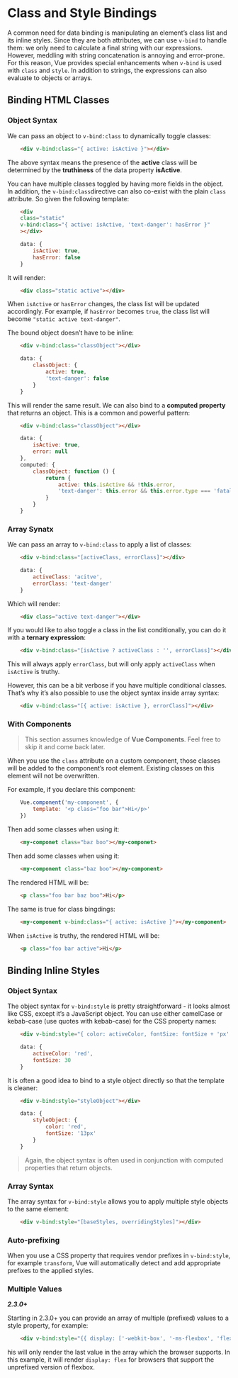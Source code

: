 # Class and Style Bindings

A common need for data binding is manipulating an element’s class list and its inline styles. Since they are both attributes, we can use `v-bind` to handle them: we only need to calculate a final string with our expressions. However, meddling with string concatenation is annoying and error-prone. For this reason, Vue provides special enhancements when `v-bind` is used with `class` and `style`. In addition to strings, the expressions can also evaluate to objects or arrays.

## Binding HTML Classes

### Object Syntax

We can pass an object to `v-bind:class` to dynamically toggle classes:

```html
    <div v-bind:class="{ active: isActive }"></div>
```

The above syntax means the presence of the **active** class will be determined by the **truthiness** of the data property **isActive**.

You can have multiple classes toggled by having more fields in the object. In addition, the `v-bind:class`directive can also co-exist with the plain `class` attribute. So given the following template:

```html
    <div
    class="static"
    v-bind:class="{ active: isActive, 'text-danger': hasError }"
    ></div>
```

```js
    data: {
        isActive: true,
        hasError: false
    }
```

It will render:

```html
    <div class="static active"></div>
```

When `isActive` or `hasError` changes, the class list will be updated accordingly. For example, if `hasError` becomes `true`, the class list will become `"static active text-danger"`.

The bound object doesn’t have to be inline:

```html
    <div v-bind:class="classObject"></div>
```

```js
    data: {
        classObject: {
            active: true,
            'text-danger': false
        }
    }
```

This will render the same result. We can also bind to a **computed property** that returns an object. This is a common and powerful pattern:

```html
    <div v-bind:class="classObject"></div>
```

```js
    data: {
        isActive: true,
        error: null
    },
    computed: {
        classObject: function () {
            return {
                active: this.isActive && !this.error,
                'text-danger': this.error && this.error.type === 'fatal'
            }
        }
    }
```

### Array Synatx

We can pass an array to `v-bind:class` to apply a list of classes:

```html
    <div v-bind:class="[activeClass, errorClass]"></div>
```

```js
    data: {
        activeClass: 'acitve',
        errorClass: 'text-danger'
    }
```

Which will render:

```html
    <div class="active text-danger"></div>
```

If you would like to also toggle a class in the list conditionally, you can do it with a **ternary expression**:

```html
    <div v-bind:class="[isActive ? activeClass : '', errorClass]"></div>
```

This will always apply `errorClass`, but will only apply `activeClass` when `isActive` is truthy.

However, this can be a bit verbose if you have multiple conditional classes. That’s why it’s also possible to use the object syntax inside array syntax:

```html
    <div v-bind:class="[{ active: isActive }, errorClass]"></div>
```

### With Components

>This section assumes knowledge of **Vue Components**. Feel free to skip it and come back later.

When you use the `class` attribute on a custom component, those classes will be added to the component’s root element. Existing classes on this element will not be overwritten.

For example, if you declare this component:

```js
    Vue.component('my-component', {
        template: '<p class="foo bar">Hi</p>'
    })
```

Then add some classes when using it:

```html
    <my-componet class="baz boo"></my-componet>
```

Then add some classes when using it:

```html
    <my-component class="baz boo"></my-component>
```

The rendered HTML will be:

```html
    <p class="foo bar baz boo">Hi</p>
```

The same is true for class bingdings:

```html
    <my-component v-bind:class="{ active: isActive }"></my-component>
```

When `isActive` is truthy, the rendered HTML will be:

```html
    <p class="foo bar active">Hi</p>
```

## Binding Inline Styles

### Object  Syntax

The object syntax for `v-bind:style` is pretty straightforward - it looks almost like CSS, except it’s a JavaScript object. You can use either camelCase or kebab-case (use quotes with kebab-case) for the CSS property names:

```html
    <div v-bind:style="{ color: activeColor, fontSize: fontSize + 'px' }"></div>
```

```js
    data: {
        activeColor: 'red',
        fontSize: 30
    }
```

It is often a good idea to bind to a style object directly so that the template is cleaner:

```html
    <div v-bind:style="styleObject"></div>
```

```js
    data: {
        styleObject: {
            color: 'red',
            fontSize: '13px'
        }
    }
```

>Again, the object syntax is often used in conjunction with computed properties that return objects.

### Array Syntax

The array syntax for `v-bind:style` allows you to apply multiple style objects to the same element:

```html
    <div v-bind:style="[baseStyles, overridingStyles]"></div>
```

### Auto-prefixing

When you use a CSS property that requires vendor prefixes in `v-bind:style`, for example `transform`, Vue will automatically detect and add appropriate prefixes to the applied styles.

### Multiple Values

***2.3.0+***

Starting in 2.3.0+ you can provide an array of multiple (prefixed) values to a style property, for example:

```html
    <div v-bind:style="{{ display: ['-webkit-box', '-ms-flexbox', 'flex'] }}"></div>
```

his will only render the last value in the array which the browser supports. In this example, it will render `display: flex` for browsers that support the unprefixed version of flexbox.
